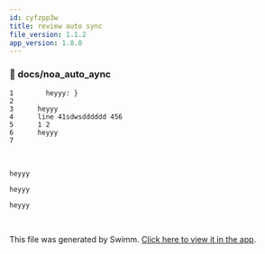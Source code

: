 ```yaml
---
id: cyfzpp3w
title: review auto sync
file_version: 1.1.2
app_version: 1.8.0
---
```



<!-- NOTE-swimm-snippet: the lines below link your snippet to Swimm -->
### 📄 docs/noa_auto_aync
```
1        heyyy: }
2      
3      heyyy
4      line 41sdwsdddddd 456
5      1 2
6      heyyy
7      
```

<br/>

`heyyy`<swm-token data-swm-token=":docs/noa_auto_aync:1:1:1:`  heyyy: }`"/>

`heyyy`<swm-token data-swm-token=":docs/noa_auto_aync:3:0:0:`heyyy`"/>

`heyyy`<swm-token data-swm-token=":docs/noa_auto_aync:6:0:0:`heyyy`"/>

<br/>

This file was generated by Swimm. [Click here to view it in the app](http://localhost:5000/repos/Z2l0aHViJTNBJTNBTm9hUmVwbyUzQSUzQU5vYW96ZXI=/docs/cyfzpp3w).
